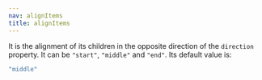 ```yaml
---
nav: alignItems
title: alignItems
---
```


It is the alignment of its children in the opposite direction of the `direction` property. It can be `"start"`, `"middle"` and `"end"`. Its default value is:

```javascript
"middle"
```
